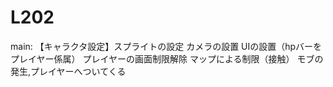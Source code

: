 # L202
 
main:
【キャラクタ設定】スプライトの設定	カメラの設置	UIの設置（hpバーをプレイヤー係属）	プレイヤーの画面制限解除	マップによる制限（接触）	モブの発生,プレイヤーへついてくる
